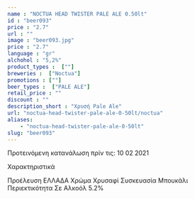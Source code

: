 ```yaml
---
name : "NOCTUA HEAD TWISTER PALE ALE 0.50lt"
id : "beer093"
price : "2.7"
url : ""
image : "beer093.jpg"
price : "2.7"
language : "gr"
alchohol : "5,2%"
product_types :  [""]
breweries :  ["Noctua"]
promotions : [""]
beer_types :  ["PALE ALE"]
retail_price : ""
discount : ""
description_short : "Χρυσή Pale Ale"
url: "noctua-head-twister-pale-ale-0-50lt/noctua"
aliases: 
    - "noctua-head-twister-pale-ale-0-50lt"
slug: "beer093"
---
```


Προτεινόμενη κατανάλωση πρίν τις: 10 02 2021

Χαρακτηριστικά

Προέλευση
ΕΛΛΑΔΑ
Χρώμα
Χρυσαφί
Συσκευασία
Μπουκάλι
Περιεκτικότητα Σε Αλκοόλ
5.2%